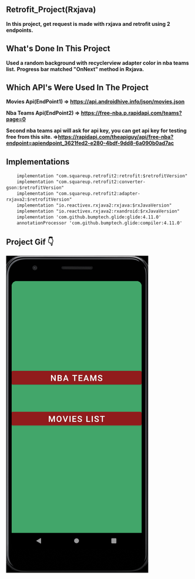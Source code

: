 ## Retrofit_Project(Rxjava)
**In this project, get request is made with rxjava and retrofit using 2 endpoints.**

## What's Done In This Project
**Used a random background with recyclerview adapter color in nba teams list.**
**Progress bar matched "OnNext" method in Rxjava.**


## Which API's Were Used In The Project
**Movies Api(EndPoint1) => https://api.androidhive.info/json/movies.json**

**Nba Teams Api(EndPoint2) => https://free-nba.p.rapidapi.com/teams?page=0**

**Second nba teams api will ask for api key, you can get api key for testing free from this site.
=>https://rapidapi.com/theapiguy/api/free-nba?endpoint=apiendpoint_3621fed2-e280-4bdf-9dd8-6a090b0ad7ac**


## Implementations
```
    implementation "com.squareup.retrofit2:retrofit:$retrofitVersion"
    implementation "com.squareup.retrofit2:converter-gson:$retrofitVersion"
    implementation "com.squareup.retrofit2:adapter-rxjava2:$retrofitVersion"
    implementation "io.reactivex.rxjava2:rxjava:$rxJavaVersion"
    implementation "io.reactivex.rxjava2:rxandroid:$rxJavaVersion"
    implementation 'com.github.bumptech.glide:glide:4.11.0'
    annotationProcessor 'com.github.bumptech.glide:compiler:4.11.0'
```


## Project Gif  :point_down:
![Project Gif](https://github.com/BurakGomec/Retrofit_Project_2_EndPoints/blob/main/gif/project.gif)



